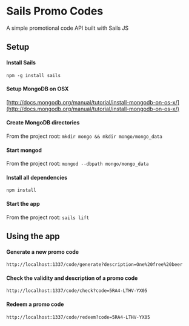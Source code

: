 # Sails Promo Codes

A simple promotional code API built with Sails JS

## Setup

#### Install Sails

    npm -g install sails

#### Setup MongoDB on OSX

[http://docs.mongodb.org/manual/tutorial/install-mongodb-on-os-x/](http://docs.mongodb.org/manual/tutorial/install-mongodb-on-os-x/)

#### Create MongoDB directories

From the project root: `mkdir mongo && mkdir mongo/mongo_data`

#### Start mongod

From the project root: `mongod --dbpath mongo/mongo_data`

#### Install all dependencies

    npm install

#### Start the app

From the project root: `sails lift`

## Using the app

#### Generate a new promo code

    http://localhost:1337/code/generate?description=One%20free%20beer

#### Check the validity and description of a promo code

    http://localhost:1337/code/check?code=5RA4-LTHV-YX05

#### Redeem a promo code

    http://localhost:1337/code/redeem?code=5RA4-LTHV-YX05
